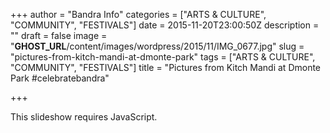 +++
author = "Bandra Info"
categories = ["ARTS &amp; CULTURE", "COMMUNITY", "FESTIVALS"]
date = 2015-11-20T23:00:50Z
description = ""
draft = false
image = "__GHOST_URL__/content/images/wordpress/2015/11/IMG_0677.jpg"
slug = "pictures-from-kitch-mandi-at-dmonte-park"
tags = ["ARTS &amp; CULTURE", "COMMUNITY", "FESTIVALS"]
title = "Pictures from Kitch Mandi at Dmonte Park #celebratebandra"

+++


<p><p class="jetpack-slideshow-noscript robots-nocontent">This slideshow requires JavaScript.</p><div id="gallery-8666-116-slideshow" class="slideshow-window jetpack-slideshow slideshow-black" data-trans="fade" data-autostart="1" data-gallery="[{&quot;src&quot;:&quot;https:\/\/bandra.info\/wp-content\/uploads\/2015\/11\/IMG_0656.jpg&quot;,&quot;id&quot;:&quot;8655&quot;,&quot;title&quot;:&quot;IMG_0656&quot;,&quot;alt&quot;:&quot;&quot;,&quot;caption&quot;:&quot;&quot;,&quot;itemprop&quot;:&quot;image&quot;},{&quot;src&quot;:&quot;https:\/\/bandra.info\/wp-content\/uploads\/2015\/11\/IMG_0638.jpg&quot;,&quot;id&quot;:&quot;8648&quot;,&quot;title&quot;:&quot;IMG_0638&quot;,&quot;alt&quot;:&quot;&quot;,&quot;caption&quot;:&quot;&quot;,&quot;itemprop&quot;:&quot;image&quot;},{&quot;src&quot;:&quot;https:\/\/bandra.info\/wp-content\/uploads\/2015\/11\/IMG_0640.jpg&quot;,&quot;id&quot;:&quot;8649&quot;,&quot;title&quot;:&quot;IMG_0640&quot;,&quot;alt&quot;:&quot;&quot;,&quot;caption&quot;:&quot;&quot;,&quot;itemprop&quot;:&quot;image&quot;},{&quot;src&quot;:&quot;https:\/\/bandra.info\/wp-content\/uploads\/2015\/11\/IMG_0672.jpg&quot;,&quot;id&quot;:&quot;8658&quot;,&quot;title&quot;:&quot;IMG_0672&quot;,&quot;alt&quot;:&quot;&quot;,&quot;caption&quot;:&quot;&quot;,&quot;itemprop&quot;:&quot;image&quot;},{&quot;src&quot;:&quot;https:\/\/bandra.info\/wp-content\/uploads\/2015\/11\/IMG_0645.jpg&quot;,&quot;id&quot;:&quot;8653&quot;,&quot;title&quot;:&quot;IMG_0645&quot;,&quot;alt&quot;:&quot;&quot;,&quot;caption&quot;:&quot;&quot;,&quot;itemprop&quot;:&quot;image&quot;},{&quot;src&quot;:&quot;https:\/\/bandra.info\/wp-content\/uploads\/2015\/11\/IMG_0644.jpg&quot;,&quot;id&quot;:&quot;8652&quot;,&quot;title&quot;:&quot;IMG_0644&quot;,&quot;alt&quot;:&quot;&quot;,&quot;caption&quot;:&quot;&quot;,&quot;itemprop&quot;:&quot;image&quot;},{&quot;src&quot;:&quot;https:\/\/bandra.info\/wp-content\/uploads\/2015\/11\/IMG_0643.jpg&quot;,&quot;id&quot;:&quot;8651&quot;,&quot;title&quot;:&quot;IMG_0643&quot;,&quot;alt&quot;:&quot;&quot;,&quot;caption&quot;:&quot;&quot;,&quot;itemprop&quot;:&quot;image&quot;},{&quot;src&quot;:&quot;https:\/\/bandra.info\/wp-content\/uploads\/2015\/11\/IMG_0642.jpg&quot;,&quot;id&quot;:&quot;8650&quot;,&quot;title&quot;:&quot;IMG_0642&quot;,&quot;alt&quot;:&quot;&quot;,&quot;caption&quot;:&quot;&quot;,&quot;itemprop&quot;:&quot;image&quot;},{&quot;src&quot;:&quot;https:\/\/bandra.info\/wp-content\/uploads\/2015\/11\/IMG_0673-e1448039796185.jpg&quot;,&quot;id&quot;:&quot;8659&quot;,&quot;title&quot;:&quot;IMG_0673&quot;,&quot;alt&quot;:&quot;&quot;,&quot;caption&quot;:&quot;&quot;,&quot;itemprop&quot;:&quot;image&quot;},{&quot;src&quot;:&quot;https:\/\/bandra.info\/wp-content\/uploads\/2015\/11\/IMG_0675.jpg&quot;,&quot;id&quot;:&quot;8661&quot;,&quot;title&quot;:&quot;IMG_0675&quot;,&quot;alt&quot;:&quot;&quot;,&quot;caption&quot;:&quot;&quot;,&quot;itemprop&quot;:&quot;image&quot;},{&quot;src&quot;:&quot;https:\/\/bandra.info\/wp-content\/uploads\/2015\/11\/IMG_0676-e1448040060561.jpg&quot;,&quot;id&quot;:&quot;8662&quot;,&quot;title&quot;:&quot;IMG_0676&quot;,&quot;alt&quot;:&quot;&quot;,&quot;caption&quot;:&quot;&quot;,&quot;itemprop&quot;:&quot;image&quot;},{&quot;src&quot;:&quot;https:\/\/bandra.info\/wp-content\/uploads\/2015\/11\/IMG_0677.jpg&quot;,&quot;id&quot;:&quot;8663&quot;,&quot;title&quot;:&quot;IMG_0677&quot;,&quot;alt&quot;:&quot;&quot;,&quot;caption&quot;:&quot;&quot;,&quot;itemprop&quot;:&quot;image&quot;},{&quot;src&quot;:&quot;https:\/\/bandra.info\/wp-content\/uploads\/2015\/11\/IMG_0652.jpg&quot;,&quot;id&quot;:&quot;8664&quot;,&quot;title&quot;:&quot;IMG_0652&quot;,&quot;alt&quot;:&quot;&quot;,&quot;caption&quot;:&quot;&quot;,&quot;itemprop&quot;:&quot;image&quot;},{&quot;src&quot;:&quot;https:\/\/bandra.info\/wp-content\/uploads\/2015\/11\/IMG_0653.jpg&quot;,&quot;id&quot;:&quot;8665&quot;,&quot;title&quot;:&quot;IMG_0653&quot;,&quot;alt&quot;:&quot;&quot;,&quot;caption&quot;:&quot;&quot;,&quot;itemprop&quot;:&quot;image&quot;},{&quot;src&quot;:&quot;https:\/\/bandra.info\/wp-content\/uploads\/2015\/11\/IMG_0671.jpg&quot;,&quot;id&quot;:&quot;8672&quot;,&quot;title&quot;:&quot;IMG_0671&quot;,&quot;alt&quot;:&quot;&quot;,&quot;caption&quot;:&quot;&quot;,&quot;itemprop&quot;:&quot;image&quot;},{&quot;src&quot;:&quot;https:\/\/bandra.info\/wp-content\/uploads\/2015\/11\/IMG_0665.jpg&quot;,&quot;id&quot;:&quot;8671&quot;,&quot;title&quot;:&quot;IMG_0665&quot;,&quot;alt&quot;:&quot;&quot;,&quot;caption&quot;:&quot;&quot;,&quot;itemprop&quot;:&quot;image&quot;},{&quot;src&quot;:&quot;https:\/\/bandra.info\/wp-content\/uploads\/2015\/11\/IMG_0662.jpg&quot;,&quot;id&quot;:&quot;8670&quot;,&quot;title&quot;:&quot;IMG_0662&quot;,&quot;alt&quot;:&quot;&quot;,&quot;caption&quot;:&quot;&quot;,&quot;itemprop&quot;:&quot;image&quot;},{&quot;src&quot;:&quot;https:\/\/bandra.info\/wp-content\/uploads\/2015\/11\/IMG_0659.jpg&quot;,&quot;id&quot;:&quot;8669&quot;,&quot;title&quot;:&quot;IMG_0659&quot;,&quot;alt&quot;:&quot;&quot;,&quot;caption&quot;:&quot;&quot;,&quot;itemprop&quot;:&quot;image&quot;},{&quot;src&quot;:&quot;https:\/\/bandra.info\/wp-content\/uploads\/2015\/11\/IMG_06531.jpg&quot;,&quot;id&quot;:&quot;8668&quot;,&quot;title&quot;:&quot;IMG_0653&quot;,&quot;alt&quot;:&quot;&quot;,&quot;caption&quot;:&quot;&quot;,&quot;itemprop&quot;:&quot;image&quot;}]" itemscope itemtype="https://schema.org/ImageGallery"></div></p>



